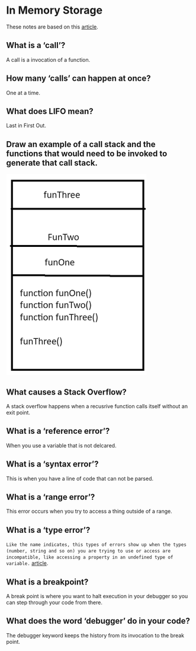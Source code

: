 # In Memory Storage

These notes are based on this [article](https://www.freecodecamp.org/news/understanding-the-javascript-call-stack-861e41ae61d4).

## What is a ‘call’?

A call is a invocation of a function.

## How many ‘calls’ can happen at once?

One at a time.

## What does LIFO mean?

Last in First Out.

## Draw an example of a call stack and the functions that would need to be invoked to generate that call stack.

![Stack Image](../assets/stack1.png)

## What causes a Stack Overflow?

A stack overflow happens when a recusrive function calls itself without an exit point.

## What is a ‘reference error’?

When you use a variable that is not delcared.

## What is a ‘syntax error’?

This is when you have a line of code that can not be parsed.

## What is a ‘range error’?

This error occurs when you try to access a thing outside of a range.

## What is a ‘type error’?

`Like the name indicates, this types of errors show up when the types (number, string and so on) you are trying to use or access are incompatible, like accessing a property in an undefined type of variable.` [article](https://codeburst.io/javascript-error-messages-debugging-d23f84f0ae7c).

## What is a breakpoint?

A break point is where you want to halt execution in your debugger so you can step through your code from there.

## What does the word ‘debugger’ do in your code?

The debugger keyword keeps the history from its invocation to the break point.
